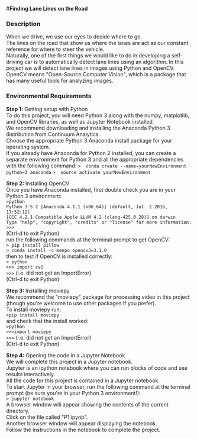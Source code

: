 #**Finding Lane Lines on the Road** 

### Description
When we drive, we use our eyes to decide where to go.  
The lines on the road that show us where the lanes are act as our constant reference for where to steer the vehicle.  
Naturally, one of the first things we would like to do in developing a self-driving car is to automatically detect lane lines using an algorithm.
In this project we will detect lane lines in images using Python and OpenCV.  
OpenCV means "Open-Source Computer Vision", which is a package that has many useful tools for analyzing images.  
  
### Environmental Requirements
**Step 1:** Getting setup with Python  
To do this project, you will need Python 3 along with the numpy, matplotlib, and OpenCV libraries, as well as Jupyter Notebook installed.  
We recommend downloading and installing the Anaconda Python 3 distribution from Continuum Analytics.  
Choose the appropriate Python 3 Anaconda install package for your operating system.  
If you already have Anaconda for Python 2 installed, you can create a separate environment for Python 3 and all the appropriate dependencies with the following command:
`>  conda create --name=yourNewEnvironment python=3 anaconda`
`>  source activate yourNewEnvironment`  
  
**Step 2:** Installing OpenCV  
Once you have Anaconda installed, first double check you are in your Python 3 environment:  
`>python`  
`Python 3.5.2 |Anaconda 4.1.1 (x86_64)| (default, Jul  2 2016, 17:52:12)`  
`[GCC 4.2.1 Compatible Apple LLVM 4.2 (clang-425.0.28)] on darwin`  
`Type "help", "copyright", "credits" or "license" for more information.`  
`>>>`  
(Ctrl-d to exit Python)  
run the following commands at the terminal prompt to get OpenCV:  
`> pip install pillow`  
`> conda install -c menpo opencv3=3.1.0`  
then to test if OpenCV is installed correctly:  
`> python`  
`>>> import cv2`  
`>>>`  (i.e. did not get an ImportError)  
(Ctrl-d to exit Python)  
  
**Step 3:** Installing moviepy  
We recommend the "moviepy" package for processing video in this project (though you're welcome to use other packages if you prefer).  
To install moviepy run:  
`>pip install moviepy`  
and check that the install worked:  
`>python`  
`>>>import moviepy`  
`>>>`  (i.e. did not get an ImportError)  
(Ctrl-d to exit Python)  
  
**Step 4:** Opening the code in a Jupyter Notebook  
We will complete this project in a Jupyter notebook.  
Jupyter is an ipython notebook where you can run blocks of code and see results interactively.  
All the code for this project is contained in a Jupyter notebook.  
To start Jupyter in your browser, run the following command at the terminal prompt (be sure you're in your Python 3 environment!):  
`> jupyter notebook`  
A browser window will appear showing the contents of the current directory.  
Click on the file called "P1.ipynb".  
Another browser window will appear displaying the notebook.  
Follow the instructions in the notebook to complete the project.